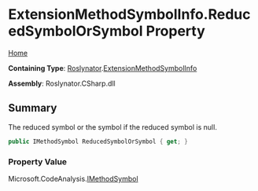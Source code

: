 # ExtensionMethodSymbolInfo\.ReducedSymbolOrSymbol Property <a name="_Top"></a>

[Home](../../../README.md)

**Containing Type**: [Roslynator](../../README.md#_Top)\.[ExtensionMethodSymbolInfo](../README.md#_Top)

**Assembly**: Roslynator\.CSharp\.dll

## Summary

The reduced symbol or the symbol if the reduced symbol is null\.

```csharp
public IMethodSymbol ReducedSymbolOrSymbol { get; }
```

### Property Value

Microsoft\.CodeAnalysis\.[IMethodSymbol](https://docs.microsoft.com/en-us/dotnet/api/microsoft.codeanalysis.imethodsymbol)

